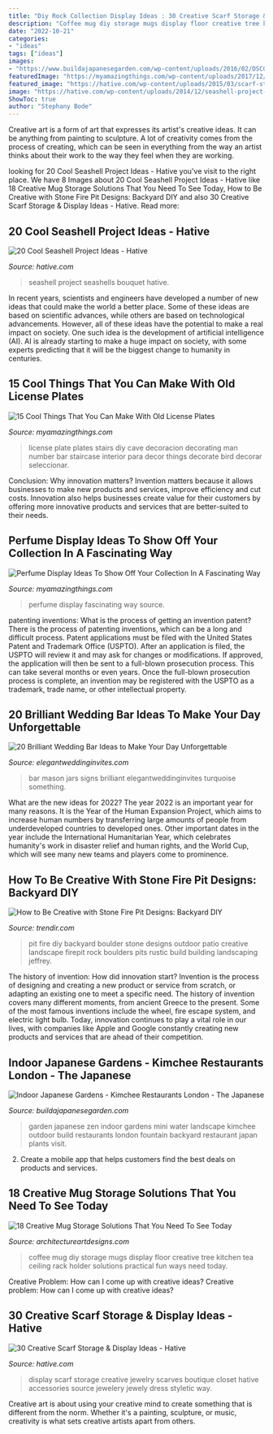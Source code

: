 ```yaml
---
title: "Diy Rock Collection Display Ideas : 30 Creative Scarf Storage &amp; Display Ideas"
description: "Coffee mug diy storage mugs display floor creative tree kitchen tea ceiling rack holder solutions practical fun ways need today"
date: "2022-10-21"
categories:
- "ideas"
tags: ["ideas"]
images:
- "https://www.buildajapanesegarden.com/wp-content/uploads/2016/02/DSC00002.jpg"
featuredImage: "https://myamazingthings.com/wp-content/uploads/2017/12/perfume-display-ideas-12-.jpg"
featured_image: "https://hative.com/wp-content/uploads/2015/03/scarf-storage-ideas/29-creative-scarf-storage-and-display-ideas.jpg"
image: "https://hative.com/wp-content/uploads/2014/12/seashell-project-ideas/6-seashell-bouquet.jpg"
ShowToc: true
author: "Stephany Bode"
---
```



Creative art is a form of art that expresses its artist's creative ideas. It can be anything from painting to sculpture. A lot of creativity comes from the process of creating, which can be seen in everything from the way an artist thinks about their work to the way they feel when they are working.

	

		
looking for 20 Cool Seashell Project Ideas - Hative you've visit to the right place. We have 8 Images about 20 Cool Seashell Project Ideas - Hative like 18 Creative Mug Storage Solutions That You Need To See Today, How to Be Creative with Stone Fire Pit Designs: Backyard DIY and also 30 Creative Scarf Storage &amp; Display Ideas - Hative. Read more:
		
    
## 20 Cool Seashell Project Ideas - Hative

<img loading=lazy src="https://hative.com/wp-content/uploads/2014/12/seashell-project-ideas/6-seashell-bouquet.jpg" onerror="this.onerror=null;this.src='https://tse1.mm.bing.net/th?id=OIP.rQKfwa0zJEr8wWqtYQ2rAgHaJ4&amp;pid=15.1';" alt="20 Cool Seashell Project Ideas - Hative">

_Source: hative.com_

>seashell project seashells bouquet hative. 

	

In recent years, scientists and engineers have developed a number of new ideas that could make the world a better place. Some of these ideas are based on scientific advances, while others are based on technological advancements. However, all of these ideas have the potential to make a real impact on society. One such idea is the development of artificial intelligence (AI). AI is already starting to make a huge impact on society, with some experts predicting that it will be the biggest change to humanity in centuries.

    
## 15 Cool Things That You Can Make With Old License Plates

<img loading=lazy src="http://myamazingthings.com/wp-content/uploads/2017/05/license-plate-diy-4.jpg" onerror="this.onerror=null;this.src='https://tse4.mm.bing.net/th?id=OIP.WJ7eFmZnU-vnfpvFheUeWQHaJ4&amp;pid=15.1';" alt="15 Cool Things That You Can Make With Old License Plates">

_Source: myamazingthings.com_

>license plate plates stairs diy cave decoracion decorating man number bar staircase interior para decor things decorate bird decorar seleccionar. 

	

Conclusion: Why innovation matters?
Invention matters because it allows businesses to make new products and services, improve efficiency and cut costs. Innovation also helps businesses create value for their customers by offering more innovative products and services that are better-suited to their needs.

    
## Perfume Display Ideas To Show Off Your Collection In A Fascinating Way

<img loading=lazy src="https://myamazingthings.com/wp-content/uploads/2017/12/perfume-display-ideas-12-.jpg" onerror="this.onerror=null;this.src='https://tse2.mm.bing.net/th?id=OIP.B2kw56J8mV_KXX7CfyhXFgHaE8&amp;pid=15.1';" alt="Perfume Display Ideas To Show Off Your Collection In A Fascinating Way">

_Source: myamazingthings.com_

>perfume display fascinating way source. 

	

patenting inventions: What is the process of getting an invention patent?
There is the process of patenting inventions, which can be a long and difficult process. Patent applications must be filed with the United States Patent and Trademark Office (USPTO). After an application is filed, the USPTO will review it and may ask for changes or modifications. If approved, the application will then be sent to a full-blown prosecution process. This can take several months or even years. Once the full-blown prosecution process is complete, an invention may be registered with the USPTO as a trademark, trade name, or other intellectual property.

    
## 20 Brilliant Wedding Bar Ideas To Make Your Day Unforgettable

<img loading=lazy src="https://www.elegantweddinginvites.com/wedding-blog/wp-content/uploads/2015/05/brilliant-wedding-bar-ideas-with-mason-jars-and-chalkboard-signs.jpg" onerror="this.onerror=null;this.src='https://tse2.mm.bing.net/th?id=OIP.YIgBi7O2-GbCj_a92EtVwQHaLH&amp;pid=15.1';" alt="20 Brilliant Wedding Bar Ideas to Make Your Day Unforgettable">

_Source: elegantweddinginvites.com_

>bar mason jars signs brilliant elegantweddinginvites turquoise something. 

	

What are the new ideas for 2022?
The year 2022 is an important year for many reasons. It is the Year of the Human Expansion Project, which aims to increase human numbers by transferring large amounts of people from underdeveloped countries to developed ones. Other important dates in the year include the International Humanitarian Year, which celebrates humanity's work in disaster relief and human rights, and the World Cup, which will see many new teams and players come to prominence.

    
## How To Be Creative With Stone Fire Pit Designs: Backyard DIY

<img loading=lazy src="http://cdn.trendir.com/wp-content/uploads/old/outdoors/2015/06/10/boulder-fire-pit.jpg" onerror="this.onerror=null;this.src='https://tse1.mm.bing.net/th?id=OIP.hAzqf6NUR7PPvM3jEBUYPwHaIc&amp;pid=15.1';" alt="How to Be Creative with Stone Fire Pit Designs: Backyard DIY">

_Source: trendir.com_

>pit fire diy backyard boulder stone designs outdoor patio creative landscape firepit rock boulders pits rustic build building landscaping jeffrey. 

	

The history of invention: How did innovation start?
Invention is the process of designing and creating a new product or service from scratch, or adapting an existing one to meet a specific need. The history of invention covers many different moments, from ancient Greece to the present. Some of the most famous inventions include the wheel, fire escape system, and electric light bulb. Today, innovation continues to play a vital role in our lives, with companies like Apple and Google constantly creating new products and services that are ahead of their competition.

    
## Indoor Japanese Gardens - Kimchee Restaurants London - The Japanese

<img loading=lazy src="https://www.buildajapanesegarden.com/wp-content/uploads/2016/02/DSC00002.jpg" onerror="this.onerror=null;this.src='https://tse2.mm.bing.net/th?id=OIP.SJcLYJrXmowTfip1tyEDAAHaFj&amp;pid=15.1';" alt="Indoor Japanese Gardens - Kimchee Restaurants London - The Japanese">

_Source: buildajapanesegarden.com_

>garden japanese zen indoor gardens mini water landscape kimchee outdoor build restaurants london fountain backyard restaurant japan plants visit. 

	

2. Create a mobile app that helps customers find the best deals on products and services.

    
## 18 Creative Mug Storage Solutions That You Need To See Today

<img loading=lazy src="https://www.architectureartdesigns.com/wp-content/uploads/2016/09/17-35.jpg" onerror="this.onerror=null;this.src='https://tse4.mm.bing.net/th?id=OIP.GZhy9VZmbDjGnp6LUsZp-AHaJ4&amp;pid=15.1';" alt="18 Creative Mug Storage Solutions That You Need To See Today">

_Source: architectureartdesigns.com_

>coffee mug diy storage mugs display floor creative tree kitchen tea ceiling rack holder solutions practical fun ways need today. 

	

Creative Problem: How can I come up with creative ideas?
Creative problem: How can I come up with creative ideas?

    
## 30 Creative Scarf Storage &amp; Display Ideas - Hative

<img loading=lazy src="https://hative.com/wp-content/uploads/2015/03/scarf-storage-ideas/29-creative-scarf-storage-and-display-ideas.jpg" onerror="this.onerror=null;this.src='https://tse3.mm.bing.net/th?id=OIP.9T2XyBj6h6HcDNLCGOAUZAHaMY&amp;pid=15.1';" alt="30 Creative Scarf Storage &amp; Display Ideas - Hative">

_Source: hative.com_

>display scarf storage creative jewelry scarves boutique closet hative accessories source jewelery jewely dress styletic way. 

	

Creative art is about using your creative mind to create something that is different from the norm. Whether it's a painting, sculpture, or music, creativity is what sets creative artists apart from others.


